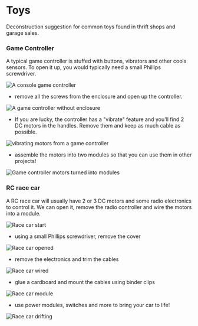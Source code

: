 # Toys

Deconstruction suggestion for common toys found in thrift shops
and garage sales.

### Game Controller

A typical game controller is stuffed with buttons, vibrators
and other cools sensors. To open it up, you would typically need
a small Phillips screwdriver.

![A console game controller]({{site.baseurl}}/assets/gamecontroller.jpg)

* remove all the screws from the enclosure and open up the controller.

![A game controller without enclosure]({{site.baseurl}}/assets/gamecontrolleropened.jpg)

* If you are lucky, the controller has a "vibrate" feature and you'll find 2 DC motors in the handles. Remove them and keep as much cable as possible.

![vibrating motors from a game controller]({{site.baseurl}}/assets/gamecontrollermotors.jpg)

* assemble the motors into two modules so that you can use them in other projects!

![Game controller motors turned into modules]({{site.baseurl}}/assets/gamecontrollermodules.jpg)

### RC race car

A RC race car will usually have 2 or 3 DC motors and some radio electronics to control it. We can open it, remove the radio controller and wire the motors into a module.

![Race car start]({{site.baseurl}}/assets/racecarstart.jpg)

* using a small Phillips screwdriver, remove the cover

![Race car opened]({{site.baseurl}}/assets/racecaropened.jpg)

* remove the electronics and trim the cables

![Race car wired]({{site.baseurl}}/assets/racecarreadytowire.jpg)

* glue a cardboard and mount the cables using binder clips

![Race car module]({{site.baseurl}}/assets/racecarmodule.jpg)

* use power modules, switches and more to bring your car to life!

![Race car drifting]({{site.baseurl}}/assets/racecardrifting.gif)

